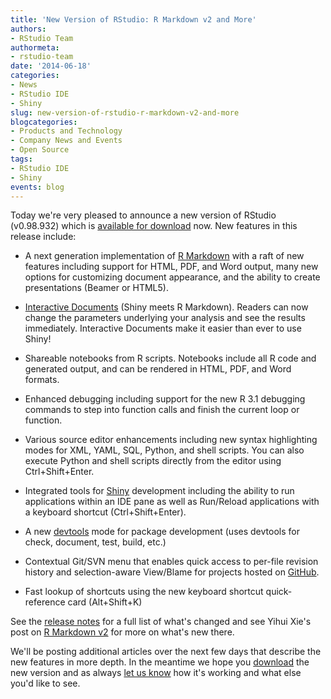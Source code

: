 ```yaml
---
title: 'New Version of RStudio: R Markdown v2 and More'
authors: 
- RStudio Team
authormeta: 
- rstudio-team
date: '2014-06-18'
categories:
- News
- RStudio IDE
- Shiny
slug: new-version-of-rstudio-r-markdown-v2-and-more
blogcategories:
- Products and Technology
- Company News and Events
- Open Source
tags:
- RStudio IDE
- Shiny
events: blog
---
```



Today we're very pleased to announce a new version of RStudio (v0.98.932) which is [available for download](https://www.rstudio.com/products/rstudio/) now. New features in this release include:

  * A next generation implementation of [R Markdown](http://rmarkdown.rstudio.com) with a raft of new features including support for HTML, PDF, and Word output, many new options for customizing document appearance, and the ability to create presentations (Beamer or HTML5).

  * [Interactive Documents](https://rmarkdown.rstudio.com/authoring_shiny.html) (Shiny meets R Markdown). Readers can now change the parameters underlying your analysis and see the results immediately. Interactive Documents make it easier than ever to use Shiny!

  * Shareable notebooks from R scripts. Notebooks include all R code and generated output, and can be rendered in HTML, PDF, and Word formats.

  * Enhanced debugging including support for the new R 3.1 debugging commands to step into function calls and finish the current loop or function.

  * Various source editor enhancements including new syntax highlighting modes for XML, YAML, SQL, Python, and shell scripts. You can also execute Python and shell scripts directly from the editor using Ctrl+Shift+Enter.

  * Integrated tools for [Shiny](https://shiny.rstudio.com/) development including the ability to run applications within an IDE pane as well as Run/Reload applications with a keyboard shortcut (Ctrl+Shift+Enter).

  * A new [devtools](https://github.com/hadley/devtools) mode for package development (uses devtools for check, document, test, build, etc.)

  * Contextual Git/SVN menu that enables quick access to per-file revision history and selection-aware View/Blame for projects hosted on [GitHub](https://github.com).

  * Fast lookup of shortcuts using the new keyboard shortcut quick-reference card (Alt+Shift+K)

See the [release notes](https://www.rstudio.com/products/rstudio/release-notes/) for a full list of what's changed and see Yihui Xie's post on [R Markdown v2](https://blog.rstudio.com/2014/06/18/r-markdown-v2/) for more on what's new there.

We'll be posting additional articles over the next few days that describe the new features in more depth. In the meantime we hope you [download](https://www.rstudio.com/products/rstudio/) the new version and as always [let us know](http://support.rstudio.com) how it's working and what else you'd like to see.

